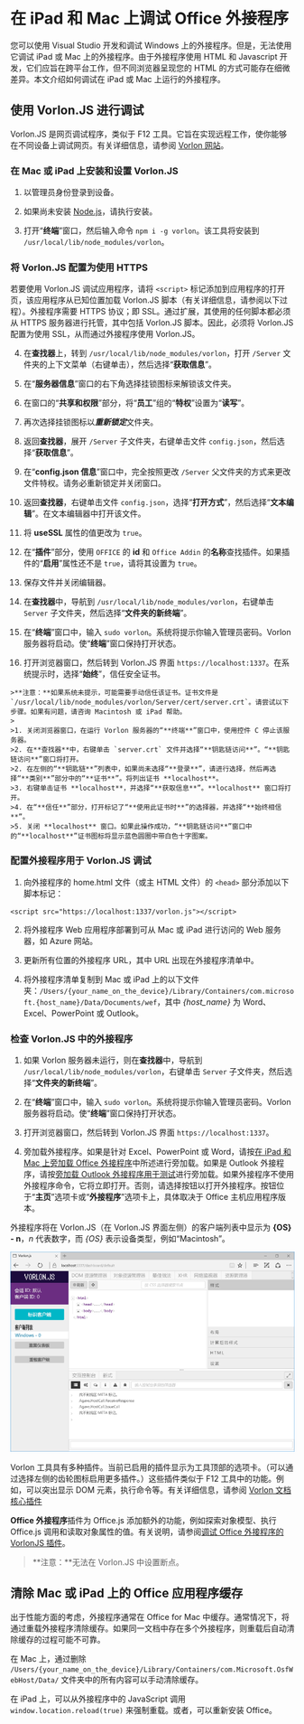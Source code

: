 # <a name="debug-office-add-ins-on-ipad-and-mac"></a>在 iPad 和 Mac 上调试 Office 外接程序

您可以使用 Visual Studio 开发和调试 Windows 上的外接程序。但是，无法使用它调试 iPad 或 Mac 上的外接程序。由于外接程序使用 HTML 和 Javascript 开发，它们应旨在跨平台工作，但不同浏览器呈现您的 HTML 的方式可能存在细微差异。本文介绍如何调试在 iPad 或 Mac 上运行的外接程序。 

## <a name="debugging-with-vorlonjs"></a>使用 Vorlon.JS 进行调试 

Vorlon.JS 是网页调试程序，类似于 F12 工具。它旨在实现远程工作，使你能够在不同设备上调试网页。有关详细信息，请参阅 [Vorlon 网站](http://www.vorlonjs.com)。  

### <a name="install-and-set-up-up-vorlonjs-on-a-mac-or-ipad"></a>在 Mac 或 iPad 上安装和设置 Vorlon.JS 

1.    以管理员身份登录到设备。

2.    如果尚未安装 [Node.js](https://nodejs.org)，请执行安装。 

2.    打开“**终端**”窗口，然后输入命令 `npm i -g vorlon`。该工具将安装到 `/usr/local/lib/node_modules/vorlon`。

### <a name="configure-vorlonjs-to-use-https"></a>将 Vorlon.JS 配置为使用 HTTPS

若要使用 Vorlon.JS 调试应用程序，请将 `<script>` 标记添加到应用程序的打开页，该应用程序从已知位置加载 Vorlon.JS 脚本（有关详细信息，请参阅以下过程）。外接程序需要 HTTPS 协议；即 SSL。通过扩展，其使用的任何脚本都必须从 HTTPS 服务器进行托管，其中包括 Vorlon.JS 脚本。因此，必须将 Vorlon.JS 配置为使用 SSL，从而通过外接程序使用 Vorlon.JS。 

4.    在**查找器**上，转到 `/usr/local/lib/node_modules/vorlon`，打开 `/Server` 文件夹的上下文菜单（右键单击），然后选择“**获取信息**”。

5.    在“**服务器信息**”窗口的右下角选择挂锁图标来解锁该文件夹。

6. 在窗口的“**共享和权限**”部分，将“**员工**”组的“**特权**”设置为“**读写**”。

7. 再次选择挂锁图标以***重新锁定***文件夹。

8. 返回**查找器**，展开 `/Server` 子文件夹，右键单击文件 `config.json`，然后选择“**获取信息**”。

9. 在“**config.json 信息**”窗口中，完全按照更改 `/Server` 父文件夹的方式来更改文件特权。请务必重新锁定并关闭窗口。

10. 返回**查找器**，右键单击文件 `config.json`，选择“**打开方式**”，然后选择“**文本编辑**”。在文本编辑器中打开该文件。

11. 将 **useSSL** 属性的值更改为 `true`。

12. 在“**插件**”部分，使用 `OFFICE` 的 **id** 和 `Office Addin` 的**名称**查找插件。如果插件的“**启用**”属性还不是 `true`，请将其设置为 `true`。

13. 保存文件并关闭编辑器。

5.    在**查找器**中，导航到 `/usr/local/lib/node_modules/vorlon`，右键单击 `Server` 子文件夹，然后选择“**文件夹的新终端**”。 
    
7.    在“**终端**”窗口中，输入 `sudo vorlon`。系统将提示你输入管理员密码。Vorlon 服务器将启动。使“**终端**”窗口保持打开状态。

6.    打开浏览器窗口，然后转到 Vorlon.JS 界面 `https://localhost:1337`。在系统提示时，选择“**始终**”，信任安全证书。 

    >**注意：**如果系统未提示，可能需要手动信任该证书。证书文件是 `/usr/local/lib/node_modules/vorlon/Server/cert/server.crt`。请尝试以下步骤。如果有问题，请咨询 Macintosh 或 iPad 帮助。 
    >
    >1. 关闭浏览器窗口，在运行 Vorlon 服务器的“**终端**”窗口中，使用控件 C 停止该服务器。
    >2. 在**查找器**中，右键单击 `server.crt` 文件并选择“**钥匙链访问**”。“**钥匙链访问**”窗口将打开。
    >2. 在左侧的“**钥匙链**”列表中，如果尚未选择“**登录**”，请进行选择，然后再选择“**类别**”部分中的“**证书**”。将列出证书 **localhost**。
    >3. 右键单击证书 **localhost**，并选择“**获取信息**”。**localhost** 窗口将打开。
    >4. 在“**信任**”部分，打开标记了“**使用此证书时**”的选择器，并选择“**始终相信**”。 
    >5. 关闭 **localhost** 窗口。如果此操作成功，“**钥匙链访问**”窗口中的“**localhost**”证书图标将显示蓝色圆圈中带白色十字图案。

### <a name="configure-the-add-in-for-vorlonjs-debugging"></a>配置外接程序用于 Vorlon.JS 调试

1. 向外接程序的 home.html 文件（或主 HTML 文件）的 `<head>` 部分添加以下脚本标记：
```    
<script src="https://localhost:1337/vorlon.js"></script>    
```  

2. 将外接程序 Web 应用程序部署到可从 Mac 或 iPad 进行访问的 Web 服务器，如 Azure 网站。 

3. 更新所有位置的外接程序 URL，其中 URL 出现在外接程序清单中。

4. 将外接程序清单复制到 Mac 或 iPad 上的以下文件夹：`/Users/{your_name_on_the_device}/Library/Containers/com.microsoft.{host_name}/Data/Documents/wef`，其中 *{host_name}* 为 Word、Excel、PowerPoint 或 Outlook。

### <a name="inspect-an-add-in-in-vorlonjs"></a>检查 Vorlon.JS 中的外接程序

1. 如果 Vorlon 服务器未运行，则在**查找器**中，导航到 `/usr/local/lib/node_modules/vorlon`，右键单击 `Server` 子文件夹，然后选择“**文件夹的新终端**”。 
    
7.    在“**终端**”窗口中，输入 `sudo vorlon`。系统将提示你输入管理员密码。Vorlon 服务器将启动。使“**终端**”窗口保持打开状态。

6.    打开浏览器窗口，然后转到 Vorlon.JS 界面 `https://localhost:1337`。

7. 旁加载外接程序。如果是针对 Excel、PowerPoint 或 Word，请按[在 iPad 和 Mac 上旁加载 Office 外接程序](https://dev.office.com/docs/add-ins/testing/sideload-an-office-add-in-on-ipad-and-mac)中所述进行旁加载。如果是 Outlook 外接程序，请按[旁加载 Outlook 外接程序用于测试](https://dev.office.com/docs/add-ins/testing/sideload-outlook-add-ins-for-testing)进行旁加载。如果外接程序不使用外接程序命令，它将立即打开。否则，请选择按钮以打开外接程序。按钮位于“**主页**”选项卡或“**外接程序**”选项卡上，具体取决于 Office 主机应用程序版本。

外接程序将在 Vorlon.JS（在 Vorlon.JS 界面左侧）的客户端列表中显示为 **{OS} - n**，*n* 代表数字，而 *{OS}* 表示设备类型，例如“Macintosh”。 

![显示 Vorlon.js 界面的快照](../../images/vorlon_interface.png)

Vorlon 工具具有多种插件。当前已启用的插件显示为工具顶部的选项卡。（可以通过选择左侧的齿轮图标启用更多插件。）这些插件类似于 F12 工具中的功能。例如，可以突出显示 DOM 元素，执行命令等。有关详细信息，请参阅 [Vorlon 文档核心插件](http://vorlonjs.com/documentation/#console) 

**Office 外接程序**插件为 Office.js 添加额外的功能，例如探索对象模型、执行 Office.js 调用和读取对象属性的值。有关说明，请参阅[调试 Office 外接程序的 VorlonJS 插件](https://blogs.msdn.microsoft.com/mim/2016/02/18/vorlonjs-plugin-for-debugging-office-addin/)。

>**注意：**无法在 Vorlon.JS 中设置断点。

## <a name="clearing-the-office-applications-cache-on-a-mac-or-ipad"></a>清除 Mac 或 iPad 上的 Office 应用程序缓存

出于性能方面的考虑，外接程序通常在 Office for Mac 中缓存。通常情况下，将通过重载外接程序清除缓存。如果同一文档中存在多个外接程序，则重载后自动清除缓存的过程可能不可靠。 

在 Mac 上，通过删除 `/Users/{your_name_on_the_device}/Library/Containers/com.Microsoft.OsfWebHost/Data/` 文件夹中的所有内容可以手动清除缓存。 

在 iPad 上，可以从外接程序中的 JavaScript 调用 `window.location.reload(true)` 来强制重载。或者，可以重新安装 Office。
